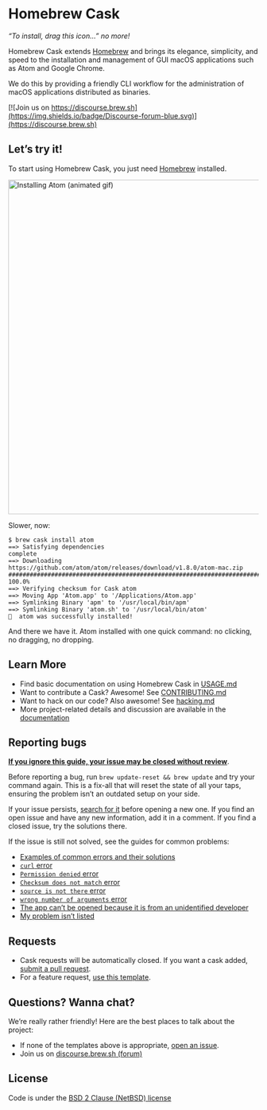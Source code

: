 # Homebrew Cask

_“To install, drag this icon…” no more!_

Homebrew Cask extends [Homebrew](https://brew.sh) and brings its elegance, simplicity, and speed to the installation and management of GUI macOS applications such as Atom and Google Chrome.

We do this by providing a friendly CLI workflow for the administration of macOS applications distributed as binaries.

[![Join us on https://discourse.brew.sh](https://img.shields.io/badge/Discourse-forum-blue.svg)](https://discourse.brew.sh)

## Let’s try it!

To start using Homebrew Cask, you just need [Homebrew](https://brew.sh/) installed.

<img src="https://i.imgur.com/dPgmLax.gif" width="673" alt="Installing Atom (animated gif)">

Slower, now:

```
$ brew cask install atom
==> Satisfying dependencies
complete
==> Downloading https://github.com/atom/atom/releases/download/v1.8.0/atom-mac.zip
######################################################################## 100.0%
==> Verifying checksum for Cask atom
==> Moving App 'Atom.app' to '/Applications/Atom.app'
==> Symlinking Binary 'apm' to '/usr/local/bin/apm'
==> Symlinking Binary 'atom.sh' to '/usr/local/bin/atom'
🍺  atom was successfully installed!
```

And there we have it. Atom installed with one quick command: no clicking, no dragging, no dropping.

## Learn More

* Find basic documentation on using Homebrew Cask in [USAGE.md](USAGE.md)
* Want to contribute a Cask? Awesome! See [CONTRIBUTING.md](CONTRIBUTING.md)
* Want to hack on our code? Also awesome! See [hacking.md](doc/development/hacking.md)
* More project-related details and discussion are available in the [documentation](doc)

## Reporting bugs

[**If you ignore this guide, your issue may be closed without review**](doc/faq/closing_issues_without_review.md).

Before reporting a bug, run `brew update-reset && brew update` and try your command again. This is a fix-all that will reset the state of all your taps, ensuring the problem isn’t an outdated setup on your side.

If your issue persists, [search for it](search?type=Issues) before opening a new one. If you find an open issue and have any new information, add it in a comment. If you find a closed issue, try the solutions there.

If the issue is still not solved, see the guides for common problems:

* [Examples of common errors and their solutions](doc/reporting_bugs/error_examples.md)
* [`curl` error](doc/reporting_bugs/curl_error.md)
* [`Permission denied` error](doc/reporting_bugs/permission_denied_error.md)
* [`Checksum does not match` error](doc/reporting_bugs/checksum_does_not_match_error.md)
* [`source is not there` error](doc/reporting_bugs/source_is_not_there_error.md)
* [`wrong number of arguments` error](doc/reporting_bugs/wrong_number_of_arguments_error.md)
* [The app can’t be opened because it is from an unidentified developer](doc/faq/the_app_cant_be_opened.md)
* [My problem isn’t listed](https://github.com/Homebrew/homebrew-cask/issues/new?template=01_bug_report.md)

## Requests

* Cask requests will be automatically closed. If you want a cask added, [submit a pull request](https://github.com/Homebrew/homebrew-cask/blob/master/CONTRIBUTING.md#adding-a-cask).
* For a feature request, [use this template](https://github.com/Homebrew/homebrew-cask/issues/new?template=02_feature_request.md).

## Questions? Wanna chat?

We’re really rather friendly! Here are the best places to talk about the project:

* If none of the templates above is appropriate, [open an issue](https://github.com/Homebrew/homebrew-cask/issues/new).
* Join us on [discourse.brew.sh (forum)](https://discourse.brew.sh)

## License
Code is under the [BSD 2 Clause (NetBSD) license](LICENSE)
